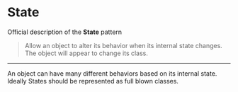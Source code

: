 # State

Official description of the **State** pattern

> Allow an object to alter its behavior when its internal state changes.\
> The object will appear to change its class.

---

An object can have many different behaviors based on its internal state.\
Ideally States should be represented as full blown classes.
